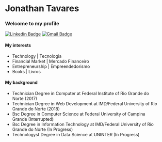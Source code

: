 # Jonathan Tavares
### Welcome to my profile

[![Linkedin Badge](https://img.shields.io/badge/-Jonathan%20Tavares-006eff?style=flat-square&logo=Linkedin&logoColor=white&link=https://www.linkedin.com/in/jonathantvrs/)](https://www.linkedin.com/in/jonathantvrs/)
[![Gmail Badge](https://img.shields.io/badge/-jontvrs@gmail.com-006eff?style=flat-square&logo=Gmail&logoColor=white&link=mailto:jontvrs@gmail.com)](mailto:jontvrs@gmail.com)

#### My interests

- Technology | Tecnologia
- Financial Market | Mercado Financeiro
- Entrepreneurship | Empreendedorismo
- Books | Livros

#### My background

- Technician Degree in Computer at Federal Institute of Rio Grande do Norte (2017)
- Technician Degree in Web Development at IMD/Federal University of Rio Grande do Norte (2018)
- Bsc Degree in Computer Science at Federal University of Campina Grande (Interrupted)
- Bsc Degree in Information Technology at IMD/Federal University of Rio Grande do Norte (In Progress)
- Technologyst Degree in Data Science at UNINTER (In Progress)
